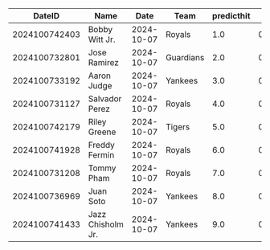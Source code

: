 DateID         |  Name               |  Date        |  Team       |  predicthit  |  predicthitproba     |  hitbool  |  Last7DaysAVG  |  Last15DaysAVG  |  Last30DaysAVG
---------------|---------------------|--------------|-------------|--------------|----------------------|-----------|----------------|-----------------|---------------
2024100742403  |  Bobby Witt Jr.     |  2024-10-07  |  Royals     |  1.0         |  0.6261005326278626  |  False    |  0.263         |  0.342          |  0.278
2024100732801  |  Jose Ramirez       |  2024-10-07  |  Guardians  |  2.0         |  0.6145175791445654  |  False    |  0.5           |  0.381          |  0.306
2024100733192  |  Aaron Judge        |  2024-10-07  |  Yankees    |  3.0         |  0.6141461464757603  |  False    |  0.286         |  0.333          |  0.277
2024100731127  |  Salvador Perez     |  2024-10-07  |  Royals     |  4.0         |  0.6037224821730686  |  False    |  0.286         |  0.222          |  0.239
2024100742179  |  Riley Greene       |  2024-10-07  |  Tigers     |  5.0         |  0.6024746426265974  |  False    |  0.261         |  0.229          |  0.278
2024100741928  |  Freddy Fermin      |  2024-10-07  |  Royals     |  6.0         |  0.5990527591523909  |  False    |  0.133         |  0.083          |  0.154
2024100731208  |  Tommy Pham         |  2024-10-07  |  Royals     |  7.0         |  0.5988102298017878  |  False    |  0.182         |  0.178          |  0.228
2024100736969  |  Juan Soto          |  2024-10-07  |  Yankees    |  8.0         |  0.5986787301788705  |  False    |  0.333         |  0.343          |  0.267
2024100741433  |  Jazz Chisholm Jr.  |  2024-10-07  |  Yankees    |  9.0         |  0.5983426705092517  |  False    |  0.25          |  0.179          |  0.233
